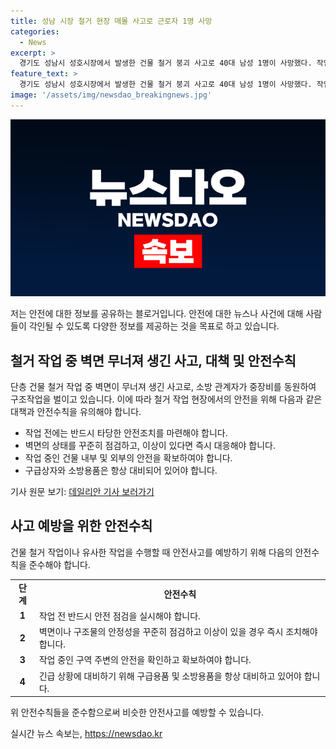 ```yaml
---
title: 성남 시장 철거 현장 매몰 사고로 근로자 1명 사망
categories:
  - News
excerpt: >
  경기도 성남시 성호시장에서 발생한 건물 철거 붕괴 사고로 40대 남성 1명이 사망했다. 작업 중 벽면이 무너져 숨진 사람은 청소 작업 중이었던 A씨로, 소방당국은 중장비를 동원해 수습 작업을 벌였으나 사망을 확인했다. 4명의 근로자는 무사했고, 경찰은 사고 경위에 대한 조사를 진행 중이다. (150자)
feature_text: >
  경기도 성남시 성호시장에서 발생한 건물 철거 붕괴 사고로 40대 남성 1명이 사망했다. 작업 중 벽면이 무너져 숨진 사람은 청소 작업 중이었던 A씨로, 소방당국은 중장비를 동원해 수습 작업을 벌였으나 사망을 확인했다. 4명의 근로자는 무사했고, 경찰은 사고 경위에 대한 조사를 진행 중이다. (150자)
image: '/assets/img/newsdao_breakingnews.jpg'
---
```


<p><img src="/assets/img/newsdao_breakingnews.jpg" alt="ranknews 속보" /></p>

<p>저는 안전에 대한 정보를 공유하는 블로거입니다. 안전에 대한 뉴스나 사건에 대해 사람들이 각인될 수 있도록 다양한 정보를 제공하는 것을 목표로 하고 있습니다.</p>

<h2 data-ke-size="size26">철거 작업 중 벽면 무너져 생긴 사고, 대책 및 안전수칙</h2>

<p data-ke-size="size16">단층 건물 철거 작업 중 벽면이 무너져 생긴 사고로, 소방 관계자가 중장비를 동원하여 구조작업을 벌이고 있습니다. 이에 따라 철거 작업 현장에서의 안전을 위해 다음과 같은 대책과 안전수칙을 유의해야 합니다.</p>

<ul>
  <li>작업 전에는 반드시 타당한 안전조치를 마련해야 합니다.</li>
  <li>벽면의 상태를 꾸준히 점검하고, 이상이 있다면 즉시 대응해야 합니다.</li>
  <li>작업 중인 건물 내부 및 외부의 안전을 확보하여야 합니다.</li>
  <li>구급상자와 소방용품은 항상 대비되어 있어야 합니다.</li>
</ul>

<p data-ke-size="size16">기사 원문 보기: <a href='https://www.dailian.co.kr/news/view/993812'>데일리안 기사 보러가기</a></p>

<h2 data-ke-size="size26">사고 예방을 위한 안전수칙</h2>

<p data-ke-size="size16">건물 철거 작업이나 유사한 작업을 수행할 때 안전사고를 예방하기 위해 다음의 안전수칙을 준수해야 합니다.</p>

<table>
  <tr>
    <td style="text-align: center; height: 17px;"><b>단계</b></td>
    <td style="text-align: center; height: 17px;"><b>안전수칙</b></td>
  </tr>
  <tr>
    <td style="text-align: center; height: 17px;"><b>1</b></td>
    <td>작업 전 반드시 안전 점검을 실시해야 합니다.</td>
  </tr>
  <tr>
    <td style="text-align: center; height: 17px;"><b>2</b></td>
    <td>벽면이나 구조물의 안정성을 꾸준히 점검하고 이상이 있을 경우 즉시 조치해야 합니다.</td>
  </tr>
  <tr>
    <td style="text-align: center; height: 17px;"><b>3</b></td>
    <td>작업 중인 구역 주변의 안전을 확인하고 확보하여야 합니다.</td>
  </tr>
  <tr>
    <td style="text-align: center; height: 17px;"><b>4</b></td>
    <td>긴급 상황에 대비하기 위해 구급용품 및 소방용품을 항상 대비하고 있어야 합니다.</td>
  </tr>
</table>

<p data-ke-size="size16">위 안전수칙들을 준수함으로써 비슷한 안전사고를 예방할 수 있습니다.</p>
실시간 뉴스 속보는, <a href="https://newsdao.kr" rel="dofollow">https://newsdao.kr</a>



